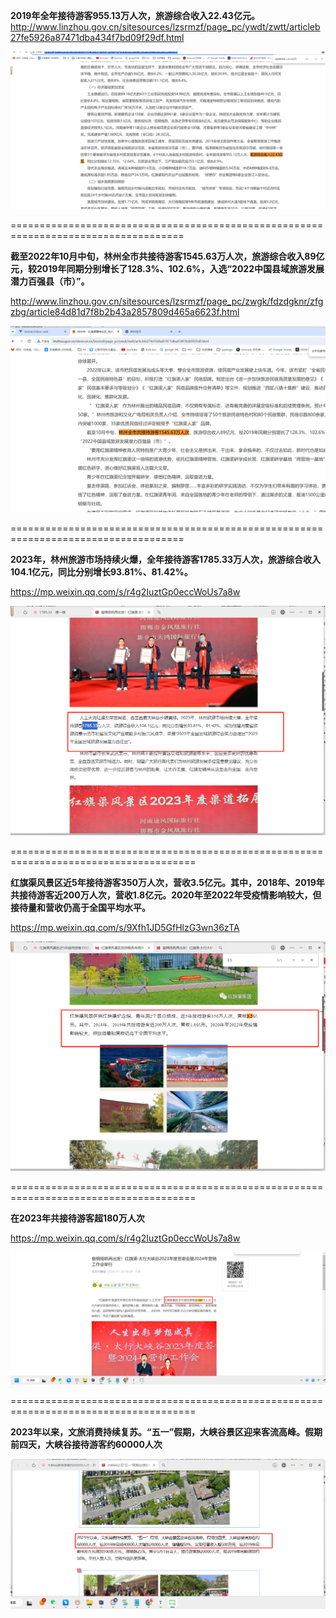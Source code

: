 **2019年全年接待游客955.13万人次，旅游综合收入22.43亿元。**
http://www.linzhou.gov.cn/sitesources/lzsrmzf/page_pc/ywdt/zwtt/articleb27fe5926a87471dba434f7bd09f29df.html

![042831bf28b637afb5c7c8ff48cab35](image/042831bf28b637afb5c7c8ff48cab35.png)





====================================================================================







**截至2022年10月中旬，林州全市共接待游客1545.63万人次，旅游综合收入89亿元，较2019年同期分别增长了128.3%、102.6%，入选“2022中国县域旅游发展潜力百强县（市）”。**

http://www.linzhou.gov.cn/sitesources/lzsrmzf/page_pc/zwgk/fdzdgknr/zfgzbg/article84d81d7f8b2b43a2857809d465a6623f.html

![523a60b0eb08afdedd2d5b6ae7c5b29](image/523a60b0eb08afdedd2d5b6ae7c5b29.png)





====================================================================================





**2023年，林州旅游市场持续火爆，全年接待游客1785.33万人次，旅游综合收入104.1亿元，同比分别增长93.81%、81.42%。**

https://mp.weixin.qq.com/s/r4g2IuztGp0eccWoUs7a8w

![image-20240515104139476](image/image-20240515104139476.png)







======================================================================================







**红旗渠风景区近5年接待游客350万人次，营收3.5亿元。其中，2018年、2019年共接待游客近200万人次，营收1.8亿元。2020年至2022年受疫情影响较大，但接待量和营收仍高于全国平均水平。**

https://mp.weixin.qq.com/s/9Xfh1JD5GfHlzG3wn36zTA

![image-20240515104949234](image/image-20240515104949234.png)





======================================================================================



**在2023年共接待游客超180万人次**

https://mp.weixin.qq.com/s/r4g2IuztGp0eccWoUs7a8w

![image-20240515105541343](image/image-20240515105541343.png)





======================================================================================



**2023年以来，文旅消费持续复苏。“五一”假期，大峡谷景区迎来客流高峰。假期前四天，大峡谷接待游客约60000人次**

![1715741868316](image/1715741868316-1715746038492-16.png)
